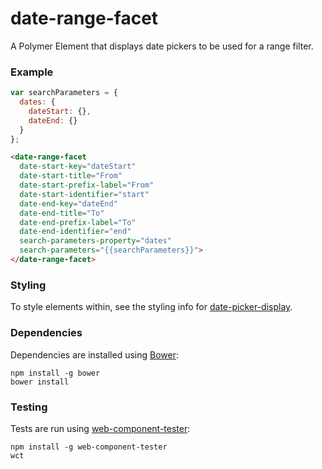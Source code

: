 # date-range-facet

A Polymer Element that displays date pickers to be used for a range filter.

### Example
```js
var searchParameters = {
  dates: {
    dateStart: {},
    dateEnd: {}
  }
};
```

```html
<date-range-facet
  date-start-key="dateStart"
  date-start-title="From"
  date-start-prefix-label="From"
  date-start-identifier="start"
  date-end-key="dateEnd"
  date-end-title="To"
  date-end-prefix-label="To"
  date-end-identifier="end"
  search-parameters-property="dates"
  search-parameters="{{searchParameters}}">
</date-range-facet>
```

### Styling

To style elements within, see the styling info for [date-picker-display](https://github.com/DigElements/date-picker-display).

### Dependencies

Dependencies are installed using [Bower](http://bower.io/):

    npm install -g bower
    bower install

### Testing

Tests are run using [web-component-tester](https://github.com/Polymer/web-component-tester):

    npm install -g web-component-tester
    wct

